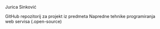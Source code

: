 Jurica Sinković

GitHub repozitorij za projekt iz predmeta Napredne tehnike programiranja web servisa (.open-source)
